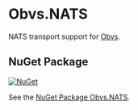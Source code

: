 # Obvs.NATS

NATS transport support for [Obvs](https://github.com/christopherread/Obvs).

## NuGet Package

[![NuGet](https://img.shields.io/nuget/v/Obvs.NATS.svg)](https://www.nuget.org/packages/Obvs.NATS/)

See the [NuGet Package Obvs.NATS](https://www.nuget.org/packages/Obvs.NATS/).

